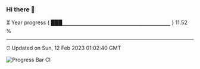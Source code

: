 ### Hi there 👋

⏳ Year progress { ███▁▁▁▁▁▁▁▁▁▁▁▁▁▁▁▁▁▁▁▁▁▁▁▁▁▁▁ } 11.52 %

---

⏰ Updated on Sun, 12 Feb 2023 01:02:40 GMT

![Progress Bar CI](https://github.com/liununu/liununu/workflows/Progress%20Bar%20CI/badge.svg)
